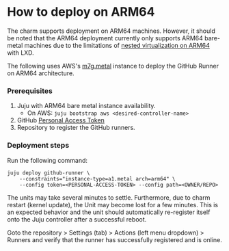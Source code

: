 # How to deploy on ARM64

The charm supports deployment on ARM64 machines. However, it should be noted that the ARM64
deployment currently only supports ARM64 bare-metal machines due to the limitations of
[nested virtualization on ARM64](https://developer.arm.com/documentation/102142/0100/Nested-virtualization)
with LXD.

The following uses AWS's [m7g.metal](https://aws.amazon.com/blogs/aws/now-available-bare-metal-arm-based-ec2-instances/)
instance to deploy the GitHub Runner on ARM64 architecture.

### Prerequisites
1. Juju with ARM64 bare metal instance availability.
    - On AWS: `juju bootstrap aws <desired-controller-name>`
2. GitHub [Personal Access Token](https://docs.github.com/en/authentication/keeping-your-account-and-data-secure/managing-your-personal-access-tokens)
3. Repository to register the GitHub runners.

### Deployment steps

Run the following command:
```shell
juju deploy github-runner \
    --constraints="instance-type=a1.metal arch=arm64" \
    --config token=<PERSONAL-ACCESS-TOKEN> --config path=<OWNER/REPO>
```

The units may take several minutes to settle. Furthermore, due to charm restart (kernel update),
the Unit may become lost for a few minutes. This is an expected behavior and the unit should
automatically re-register itself onto the Juju controller after a successful reboot.

Goto the repository > Settings (tab) > Actions (left menu dropdown) > Runners and verify that the
runner has successfully registered and is online.
